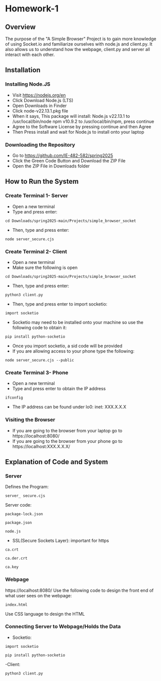 # Homework-1
## Overview
The purpose of the "A Simple Browser" Project is to gain more knowledge of using Socket.io and familiarize ourselves with node.js and client.py. It also allows us to understand how the webpage, client.py and server all interact with each other.
## Installation
### Installing Node.JS
- Visit https://nodejs.org/en
- Click Download Node.js (LTS)
- Open Downloads in Finder
- Click node-v22.13.1.pkg file
- When it says, This package will install: Node.js v22.13.1 to /usr/local/bin/node npm v10.9.2 to /usr/local/bin/npm, press continue
- Agree to the Software License by pressing continue and then Agree
- Then Press install and wait for Node.js to install onto your laptop
### Downloading the Repository
- Go to https://github.com/IE-482-582/spring2025
- Click the Green Code Button and Download the ZIP File
- Open the ZIP File in Downloads folder
## How to Run the System
### Create Terminal 1- Server
- Open a new terminal
- Type and press enter:
```
cd Downloads/spring2025-main/Projects/simple_browser_socket
```
- Then, type and press enter:
```
node server_secure.cjs
```
### Create Terminal 2- Client
- Open a new terminal
- Make sure the following is open
```
cd Downloads/spring2025-main/Projects/simple_browser_socket
```
- Then, type and press enter:
```
python3 client.py
```
- Then, type and press enter to import socketio:
```
import socketio
```
- Socketio may need to be installed onto your machine so use the following code to obtain it:
```
pip install python-socketio
```
- Once you import socketio, a sid code will be provided
- If you are allowing access to your phone type the following:
```
node server_secure.cjs --public
```
### Create Terminal 3- Phone
- Open a new terminal
- Type and press enter to obtain the IP address
```
ifconfig
```
- The IP address can be found under lo0: inet: XXX.X.X.X

### Visiting the Browser
- If you are going to the browser from your laptop go to https://localhost:8080/
- If you are going to the browser from your phone go to https://localhost:XXX.X.X.X/

## Explanation of Code and System

### Server

Defines the Program:
```
server_ secure.cjs
```
Server code:
```
package-lock.json
```
```
package.json
```
```
node.js
```
- SSL(Secure Sockets Layer): important for https
```
ca.crt
```
```
ca.der.crt
```
```
ca.key
```
### Webpage
https://localhost:8080/
Use the following code to design the front end of what user sees on the webpage:
```
index.html
```
Use CSS language to design the HTML

### Connecting Server to Webpage/Holds the Data
- Socketio:
```
import socketio
```
```
pip install python-socketio
```
-Client:
```
python3 client.py
```
